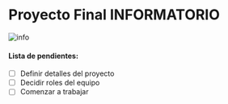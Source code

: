 # Proyecto Final INFORMATORIO

![info](https://poloitchaco.org.ar/wp-content/uploads/2017/11/informatorio-1024x724.jpg)

#### Lista de pendientes:

* [ ] Definir detalles del proyecto
* [ ] Decidir roles del equipo
* [ ] Comenzar a trabajar
